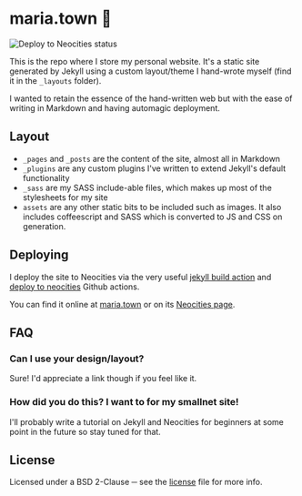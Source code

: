 # maria.town 🌿
![Deploy to Neocities status](https://github.com/m5ka/maria.town/actions/workflows/deploy.yaml/badge.svg)

This is the repo where I store my personal website. It's a static site generated by Jekyll using a custom layout/theme I hand-wrote myself (find it in the `_layouts` folder).

I wanted to retain the essence of the hand-written web but with the ease of writing in Markdown and having automagic deployment.

## Layout
* `_pages` and `_posts` are the content of the site, almost all in Markdown
* `_plugins` are any custom plugins I've written to extend Jekyll's default functionality
* `_sass` are my SASS include-able files, which makes up most of the stylesheets for my site
* `assets` are any other static bits to be included such as images. It also includes coffeescript and SASS which is converted to JS and CSS on generation.

## Deploying
I deploy the site to Neocities via the very useful [jekyll build action](https://github.com/jerryjvl/jekyll-build-action) and [deploy to neocities](https://github.com/jonchang/deploy-neocities) Github actions.

You can find it online at [maria.town](https://maria.town) or on its [Neocities page](https://neocities.org/site/mariatown).

## FAQ
### Can I use your design/layout?
Sure! I'd appreciate a link though if you feel like it.

### How did you do this? I want to for my smallnet site!
I'll probably write a tutorial on Jekyll and Neocities for beginners at some point in the future so stay tuned for that.

## License
Licensed under a BSD 2-Clause ─ see the [license](LICENSE) file for more info.